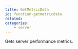 ```yaml
---
title: GetMetricData
id: function-getmetricdata
related:
categories:
	- server
---
```


Gets server performance metrics.